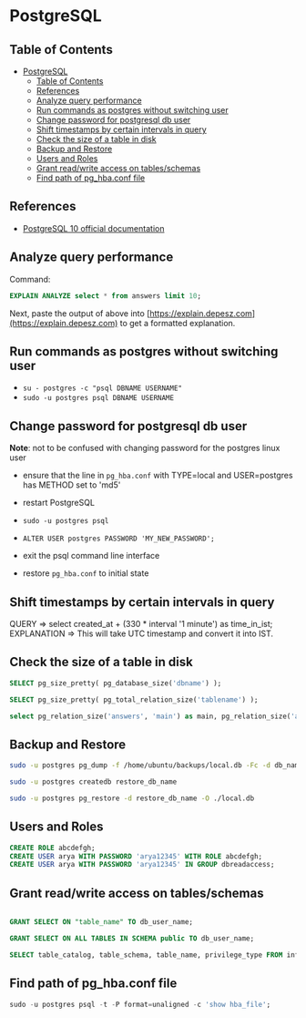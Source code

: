 # PostgreSQL

## Table of Contents

- [PostgreSQL](#postgresql)
  - [Table of Contents](#table-of-contents)
  - [References](#references)
  - [Analyze query performance](#analyze-query-performance)
  - [Run commands as postgres without switching user](#run-commands-as-postgres-without-switching-user)
  - [Change password for postgresql db user](#change-password-for-postgresql-db-user)
  - [Shift timestamps by certain intervals in query](#shift-timestamps-by-certain-intervals-in-query)
  - [Check the size of a table in disk](#check-the-size-of-a-table-in-disk)
  - [Backup and Restore](#backup-and-restore)
  - [Users and Roles](#users-and-roles)
  - [Grant read/write access on tables/schemas](#grant-readwrite-access-on-tablesschemas)
  - [Find path of pg_hba.conf file](#find-path-of-pg_hbaconf-file)

## References

- [PostgreSQL 10 official documentation](https://www.postgresql.org/docs/10/static/index.html)

## Analyze query performance

Command:

```sql
EXPLAIN ANALYZE select * from answers limit 10;
```

Next, paste the output of above into [https://explain.depesz.com](https://explain.depesz.com) to get a formatted explanation.

## Run commands as postgres without switching user

- `su - postgres -c "psql DBNAME USERNAME"`
- `sudo -u postgres psql DBNAME USERNAME`

## Change password for postgresql db user

**Note**: not to be confused with changing password for the postgres linux user

- ensure that the line in `pg_hba.conf` with TYPE=local and USER=postgres has METHOD set to 'md5'

- restart PostgreSQL

- `sudo -u postgres psql`

- `ALTER USER postgres PASSWORD 'MY_NEW_PASSWORD';`

- exit the psql command line interface

- restore `pg_hba.conf` to initial state

## Shift timestamps by certain intervals in query

QUERY => select created_at + (330 \* interval '1 minute') as time_in_ist;
EXPLANATION => This will take UTC timestamp and convert it into IST.

## Check the size of a table in disk

```sql
SELECT pg_size_pretty( pg_database_size('dbname') );

SELECT pg_size_pretty( pg_total_relation_size('tablename') );

select pg_relation_size('answers', 'main') as main, pg_relation_size('answers', 'fsm') as fsm, pg_relation_size('answers', 'vm') as vm, pg_relation_size('answers', 'init') as init, pg_table_size('answers'), pg_indexes_size('answers') as indexes, pg_total_relation_size('answers') as total;
```

## Backup and Restore

```bash
sudo -u postgres pg_dump -f /home/ubuntu/backups/local.db -Fc -d db_name --exclude-table=table_name

sudo -u postgres createdb restore_db_name

sudo -u postgres pg_restore -d restore_db_name -O ./local.db
```

## Users and Roles

```sql
CREATE ROLE abcdefgh;
CREATE USER arya WITH PASSWORD 'arya12345' WITH ROLE abcdefgh;
CREATE USER arya WITH PASSWORD 'arya12345' IN GROUP dbreadaccess;

```

## Grant read/write access on tables/schemas

```sql

GRANT SELECT ON "table_name" TO db_user_name;

GRANT SELECT ON ALL TABLES IN SCHEMA public TO db_user_name;

SELECT table_catalog, table_schema, table_name, privilege_type FROM information_schema.table_privileges WHERE grantee = 'db_user_name';
```

## Find path of pg_hba.conf file

```sql
sudo -u postgres psql -t -P format=unaligned -c 'show hba_file';
```
